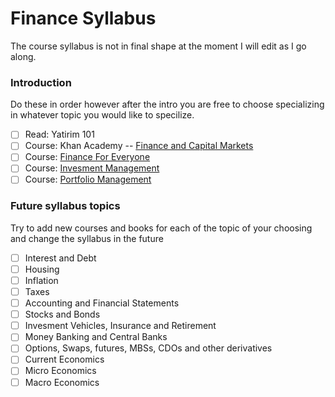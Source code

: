# Finance Syllabus

The course syllabus is not in final shape at the moment I will edit as I go along.

### Introduction

Do these in order however after the intro you are free to choose specializing in whatever topic you would like to specilize.

- [ ] Read: Yatirim 101
- [ ] Course: Khan Academy -- [Finance and Capital Markets](https://www.khanacademy.org/economics-finance-domain/core-finance)
- [ ] Course: [Finance For Everyone](https://www.coursera.org/specializations/finance-for-everyone)
- [ ] Course: [Invesment Management](https://www.coursera.org/specializations/investment-management)
- [ ] Course: [Portfolio Management](https://www.coursera.org/specializations/investment-portolio-management)

### Future syllabus topics

Try to add new courses and books for each of the topic of your choosing and change the syllabus in the future 

- [ ] Interest and Debt
- [ ] Housing
- [ ] Inflation
- [ ] Taxes
- [ ] Accounting and Financial Statements
- [ ] Stocks and Bonds
- [ ] Invesment Vehicles, Insurance and Retirement
- [ ] Money Banking and Central Banks
- [ ] Options, Swaps, futures, MBSs, CDOs and other derivatives
- [ ] Current Economics
- [ ] Micro Economics
- [ ] Macro Economics
